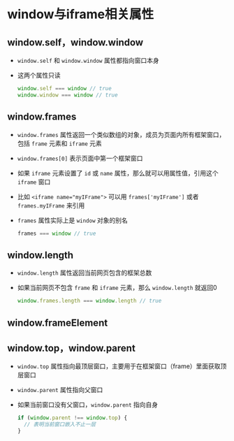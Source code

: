 # window与iframe相关属性

## window.self，window.window

+ `window.self` 和 `window.window` 属性都指向窗口本身
+ 这两个属性只读

  ```js
  window.self === window // true
  window.window === window // true
  ```

## window.frames

+ `window.frames` 属性返回一个类似数组的对象，成员为页面内所有框架窗口，包括 `frame` 元素和 `iframe` 元素
+ `window.frames[0]` 表示页面中第一个框架窗口

+ 如果 `iframe` 元素设置了 `id` 或 `name` 属性，那么就可以用属性值，引用这个 `iframe` 窗口
+ 比如 `<iframe name="myIFrame">` 可以用 `frames['myIFrame']` 或者 `frames.myIFrame` 来引用

+ `frames` 属性实际上是 `window` 对象的别名

  ```js
  frames === window // true
  ```

## window.length

+ `window.length` 属性返回当前网页包含的框架总数
+ 如果当前网页不包含 `frame` 和 `iframe` 元素，那么 `window.length` 就返回0

  ```js
  window.frames.length === window.length // true
  ```

## window.frameElement

## window.top，window.parent

+ `window.top` 属性指向最顶层窗口，主要用于在框架窗口（frame）里面获取顶层窗口

+ `window.parent` 属性指向父窗口
+ 如果当前窗口没有父窗口，`window.parent` 指向自身

  ```js
  if (window.parent !== window.top) {
    // 表明当前窗口嵌入不止一层
  }
  ```











